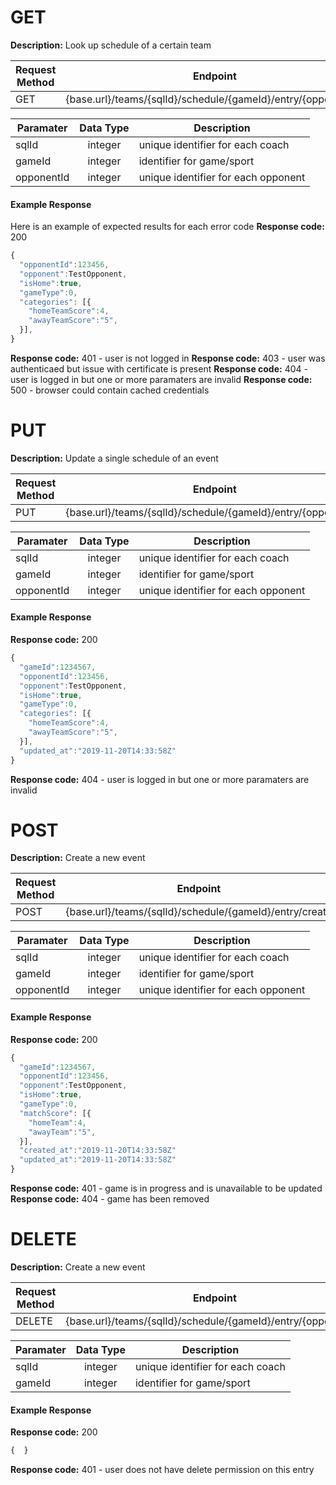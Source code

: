 # GET

**Description:** Look up schedule of a certain team

| Request Method |      Endpoint |  Format |
|----------|-------------|------------------------------------------|
| GET |  {base.url}/teams/{sqlId}/schedule/{gameId}/entry/{opponentId} | JSON |

| Paramater   |      Data Type      | Description |
|----------|:-------------:|--------------|
| sqlId |  integer | unique identifier for each coach |
| gameId |  integer | identifier for game/sport  |
| opponentId |  integer | unique identifier for each opponent|

#### Example Response

Here is an example of expected results for each error code
**Response code:** 200
```javascript
{
  "opponentId":123456,
  "opponent":TestOpponent,
  "isHome":true,
  "gameType":0,
  "categories": [{
    "homeTeamScore":4,
    "awayTeamScore":"5",
  }],
}
```
**Response code:** 401 - user is not logged in
**Response code:** 403 - user was authenticaed but issue with certificate is present
**Response code:** 404 - user is logged in but one or more paramaters are invalid
**Response code:** 500 - browser could contain cached credentials

# PUT

**Description:** Update a single schedule of an event

| Request Method |      Endpoint |  Format |
|----------|-------------|------------------------------------------|
| PUT |  {base.url}/teams/{sqlId}/schedule/{gameId}/entry/{opponentId} | JSON |

| Paramater   |      Data Type      | Description |
|----------|:-------------:|--------------|
| sqlId |  integer | unique identifier for each coach |
| gameId |  integer | identifier for game/sport  |
| opponentId |  integer | unique identifier for each opponent|

#### Example Response

**Response code:** 200
```javascript
{
  "gameId":1234567,
  "opponentId":123456,
  "opponent":TestOpponent,
  "isHome":true,
  "gameType":0,
  "categories": [{
    "homeTeamScore":4,
    "awayTeamScore":"5",
  }],
  "updated_at":"2019-11-20T14:33:58Z"
}
```
**Response code:** 404 - user is logged in but one or more paramaters are invalid

# POST

**Description:** Create a new event

| Request Method |      Endpoint |  Format |
|----------|-------------|------------------------------------------|
| POST |  {base.url}/teams/{sqlId}/schedule/{gameId}/entry/create | JSON |

| Paramater   |      Data Type      | Description |
|----------|:-------------:|--------------|
| sqlId |  integer | unique identifier for each coach |
| gameId |  integer | identifier for game/sport  |
| opponentId |  integer | unique identifier for each opponent|

#### Example Response

**Response code:** 200
```javascript
{
  "gameId":1234567,
  "opponentId":123456,
  "opponent":TestOpponent,
  "isHome":true,
  "gameType":0,
  "matchScore": [{
    "homeTeam":4,
    "awayTeam":"5",
  }],
  "created_at":"2019-11-20T14:33:58Z"
  "updated_at":"2019-11-20T14:33:58Z"
}
```
**Response code:** 401 - game is in progress and is unavailable to be updated
**Response code:** 404 - game has been removed

# DELETE

**Description:** Create a new event

| Request Method |      Endpoint |  Format |
|----------|-------------|------------------------------------------|
| DELETE |  {base.url}/teams/{sqlId}/schedule/{gameId}/entry/{opponentId} | JSON |

| Paramater   |      Data Type      | Description |
|----------|:-------------:|--------------|
| sqlId |  integer | unique identifier for each coach |
| gameId |  integer | identifier for game/sport  |
#### Example Response
**Response code:** 200
```javascript
{  }
```
**Response code:** 401 - user does not have delete permission on this entry
